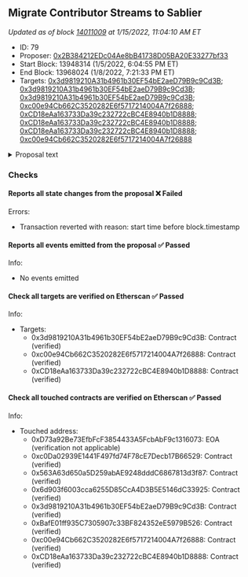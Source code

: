 ## Migrate Contributor Streams to Sablier

_Updated as of block [14011009](https://etherscan.io/block/14011009) at 1/15/2022, 11:04:10 AM ET_

- ID: 79
- Proposer: [0x2B384212EDc04Ae8bB41738D05BA20E33277bf33](https://etherscan.io/address/0x2B384212EDc04Ae8bB41738D05BA20E33277bf33)
- Start Block: 13948314 (1/5/2022, 6:04:55 PM ET)
- End Block: 13968024 (1/8/2022, 7:21:33 PM ET)
- Targets: [0x3d9819210A31b4961b30EF54bE2aeD79B9c9Cd3B](https://etherscan.io/address/0x3d9819210A31b4961b30EF54bE2aeD79B9c9Cd3B#code); [0x3d9819210A31b4961b30EF54bE2aeD79B9c9Cd3B](https://etherscan.io/address/0x3d9819210A31b4961b30EF54bE2aeD79B9c9Cd3B#code); [0x3d9819210A31b4961b30EF54bE2aeD79B9c9Cd3B](https://etherscan.io/address/0x3d9819210A31b4961b30EF54bE2aeD79B9c9Cd3B#code); [0xc00e94Cb662C3520282E6f5717214004A7f26888](https://etherscan.io/address/0xc00e94Cb662C3520282E6f5717214004A7f26888#code); [0xCD18eAa163733Da39c232722cBC4E8940b1D8888](https://etherscan.io/address/0xCD18eAa163733Da39c232722cBC4E8940b1D8888#code); [0xCD18eAa163733Da39c232722cBC4E8940b1D8888](https://etherscan.io/address/0xCD18eAa163733Da39c232722cBC4E8940b1D8888#code); [0xCD18eAa163733Da39c232722cBC4E8940b1D8888](https://etherscan.io/address/0xCD18eAa163733Da39c232722cBC4E8940b1D8888#code); [0xc00e94Cb662C3520282E6f5717214004A7f26888](https://etherscan.io/address/0xc00e94Cb662C3520282E6f5717214004A7f26888#code)

<details>
  <summary>Proposal text</summary>

> # Migrate Contributor Streams to Sablier
> This proposal transfers all existing contributor streaming payments, which are currently indefinite, over to Sablier for one year terms from the start date. The payments remain the same and are calculated assuming there are 6350 blocks per day. 
> 
> On proposal execution, the full amount of Comp required to complete these payments will be transferred to the Sablier contract from Timelock and be linearly streamed to each recipient. If any of the payments are canceled, by the recipient or governance, the remaining Comp will be transferred back to Timelock.
> 
> The final interaction pays Arr00 20 Comp for carrying out this proposal.
> 
> [Discussion](https://www.comp.xyz/t/migrate-gfx-labs-and-gauntlet-comp-streams-over-to-sablier/2785)
> [Sablier Contract](https://etherscan.io/address/0xCD18eAa163733Da39c232722cBC4E8940b1D8888)
</details>

### Checks
#### Reports all state changes from the proposal ❌ Failed
  
Errors:
- Transaction reverted with reason: start time before block.timestamp





#### Reports all events emitted from the proposal ✅ Passed
  




Info:
- No events emitted

#### Check all targets are verified on Etherscan ✅ Passed
  




Info:
- Targets:
    - 0x3d9819210A31b4961b30EF54bE2aeD79B9c9Cd3B: Contract (verified)
    - 0xc00e94Cb662C3520282E6f5717214004A7f26888: Contract (verified)
    - 0xCD18eAa163733Da39c232722cBC4E8940b1D8888: Contract (verified)

#### Check all touched contracts are verified on Etherscan ✅ Passed
  




Info:
- Touched address:
    - 0xD73a92Be73EfbFcF3854433A5FcbAbF9c1316073: EOA (verification not applicable)
    - 0xc0Da02939E1441F497fd74F78cE7Decb17B66529: Contract (verified)
    - 0x563A63d650a5D259abAE9248dddC6867813d3f87: Contract (verified)
    - 0x6d903f6003cca6255D85CcA4D3B5E5146dC33925: Contract (verified)
    - 0x3d9819210A31b4961b30EF54bE2aeD79B9c9Cd3B: Contract (verified)
    - 0xBafE01ff935C7305907c33BF824352eE5979B526: Contract (verified)
    - 0xc00e94Cb662C3520282E6f5717214004A7f26888: Contract (verified)
    - 0xCD18eAa163733Da39c232722cBC4E8940b1D8888: Contract (verified)
